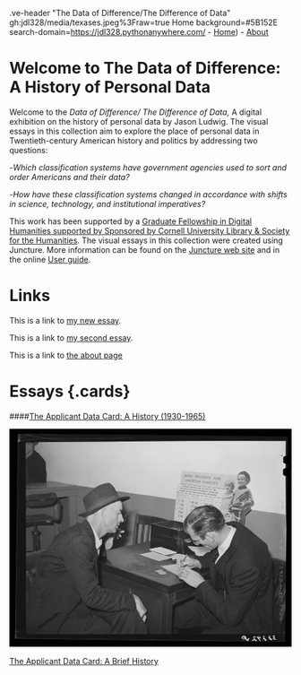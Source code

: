 .ve-header "The Data of Difference/The Difference of Data" gh:jdl328/media/texases.jpeg%3Fraw=true Home background=#5B152E search-domain=https://jdl328.pythonanywhere.com/
    - [Home]())
    - [About](about)

# Welcome to The Data of Difference: A History of Personal Data
Welcome to the _Data of Difference/ The Difference of Data,_ A digital exhibition on the history of personal data by Jason Ludwig. The visual essays in this collection aim to explore the place of personal data in Twentieth-century American history and politics by addressing two questions:

-_Which classification systems have government agencies used to sort and order Americans and their data?_ 

-_How have these classification systems changed in accordance with shifts in science, technology, and institutional imperatives?_

This work has been supported by a [Graduate Fellowship in Digital Humanities supported by Sponsored by Cornell University Library & Society for the Humanities](https://blogs.cornell.edu/sgfdh/). The visual essays in this collection were created using Juncture. More information can be found on the [Juncture web site](https://juncture-digital.org) and in the online [User guide](https://github.com/JSTOR-Labs/juncture/wiki).

# 
# Links
This is a link to [my new essay](sample-essay).

This is a link to [my second essay](essay2).

This is a link to [the about page](about)


#

# Essays {.cards}

####[The Applicant Data Card: A History (1930-1965)](https://jdl328.pythonanywhere.com/essay2)


![](https://github.com/jdl328/media/blob/main/texases.jpeg?raw=true)

[The Applicant Data Card: A Brief History](essay2)

